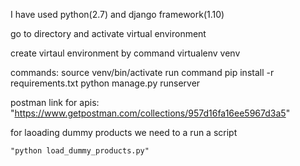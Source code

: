 
I have used python(2.7) and django framework(1.10)

go to directory and activate virtual environment

create virtaul environment by command virtualenv venv 

commands:
	source venv/bin/activate
	run command pip install -r requirements.txt
	python manage.py runserver


postman link for apis:
	"https://www.getpostman.com/collections/957d16fa16ee5967d3a5"


for laoading dummy products we need to a run a script

	"python load_dummy_products.py"
